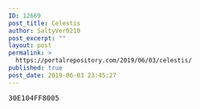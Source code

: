 ```yaml
---
ID: 12669
post_title: Celestis
author: SaltyVer0210
post_excerpt: ""
layout: post
permalink: >
  https://portalrepository.com/2019/06/03/celestis/
published: true
post_date: 2019-06-03 23:45:27
---
```

<pre>30E104FF8005</pre>